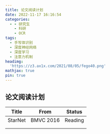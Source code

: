 ```yaml
---
title: 论文阅读计划
date: 2022-11-17 16:16:54
categories:
  - - 研究生
    - 科研
    - OCR
tags:
  - 手写体识别
  - 深度神经网络
  - 深度学习
  - 注意力机制
headimg:
  'https://z3.ax1x.com/2021/08/05/fego40.png'
mathjax: true
pin: true
---
```


## 论文阅读计划

| Title   | From      | Status  |
| ------- | --------- | ------- |
| StarNet | BMVC 2016 | Reading |
|         |           |         |
|         |           |         |


